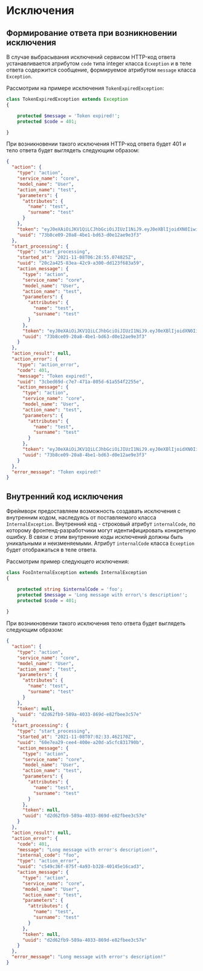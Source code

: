 # Исключения

## Формирование ответа при возникновении исключения

В случае выбрасывания исключений сервисом HTTP-код ответа устанавливается атрибутом `code` типа integer класса `Ecxeption` и в теле ответа
содержится сообщение, формируемое атрибутом `message` класса `Exception`. 

Рассмотрим на примере исключения `TokenExpiredException`:
```php
class TokenExpiredException extends Exception
{

    protected $message = 'Token expired!';
    protected $code = 401;

}
```
При возникновении такого исключения HTTP-код ответа будет 401 и тело ответа будет выглядеть следующим образом:
```json
{
  "action": {
    "type": "action",
    "service_name": "core",
    "model_name": "User",
    "action_name": "test",
    "parameters": {
      "attributes": {
        "name": "test",
        "surname": "test"
      }
    },
    "token": "eyJ0eXAiOiJKV1QiLCJhbGciOiJIUzI1NiJ9.eyJ0eXBlIjoidXN0IiwiYXV0aF9pbmZvcm1hdGlvbiI6eyJpZCI6ImNhN2YxMmQxLTk3YTItNGM1OS04OTJiLWUzMTUyNWMxZTQyMiIsImVtYWlsIjoiaXZhbkBtYWlsLnJ1IiwiY3JlYXRlZF9hdCI6IjIwMjEtMTEtMDhUMDQ6NDc6MzQuMDAwMDAwWiIsInVwZGF0ZWRfYXQiOiIyMDIxLTExLTA4VDA0OjQ3OjM0LjAwMDAwMFoiLCJhdXRoX2lkZW50aWZpY2F0aW9uIjoiY2E3ZjEyZDEtOTdhMi00YzU5LTg5MmItZTMxNTI1YzFlNDIyIiwicm9sZXMiOltdLCJwZXJtaXNzaW9ucyI6W119LCJhbGl2ZV91bnRpbCI6IjIwMjEtMTEtMDhUMDU6MTk6MjEuNjY5MDQwWiJ9.damKsf-fZLJu4nNryA-n7_fDKSqMCGVZMREEuEHTGw4",
    "uuid": "73b8ce09-20a8-4be1-bd63-d0e12ae9e3f3"
  },
  "start_processing": {
    "type": "start_processing",
    "started_at": "2021-11-08T06:28:55.074825Z",
    "uuid": "20c2a425-83ea-42c9-a300-dd123f683a59",
    "action_message": {
      "type": "action",
      "service_name": "core",
      "model_name": "User",
      "action_name": "test",
      "parameters": {
        "attributes": {
          "name": "test",
          "surname": "test"
        }
      },
      "token": "eyJ0eXAiOiJKV1QiLCJhbGciOiJIUzI1NiJ9.eyJ0eXBlIjoidXN0IiwiYXV0aF9pbmZvcm1hdGlvbiI6eyJpZCI6ImNhN2YxMmQxLTk3YTItNGM1OS04OTJiLWUzMTUyNWMxZTQyMiIsImVtYWlsIjoiaXZhbkBtYWlsLnJ1IiwiY3JlYXRlZF9hdCI6IjIwMjEtMTEtMDhUMDQ6NDc6MzQuMDAwMDAwWiIsInVwZGF0ZWRfYXQiOiIyMDIxLTExLTA4VDA0OjQ3OjM0LjAwMDAwMFoiLCJhdXRoX2lkZW50aWZpY2F0aW9uIjoiY2E3ZjEyZDEtOTdhMi00YzU5LTg5MmItZTMxNTI1YzFlNDIyIiwicm9sZXMiOltdLCJwZXJtaXNzaW9ucyI6W119LCJhbGl2ZV91bnRpbCI6IjIwMjEtMTEtMDhUMDU6MTk6MjEuNjY5MDQwWiJ9.damKsf-fZLJu4nNryA-n7_fDKSqMCGVZMREEuEHTGw4",
      "uuid": "73b8ce09-20a8-4be1-bd63-d0e12ae9e3f3"
    }
  },
  "action_result": null,
  "action_error": {
    "type": "action_error",
    "code": 401,
    "message": "Token expired!",
    "uuid": "3cbed69d-c7e7-471a-805d-61a554f2255e",
    "action_message": {
      "type": "action",
      "service_name": "core",
      "model_name": "User",
      "action_name": "test",
      "parameters": {
        "attributes": {
          "name": "test",
          "surname": "test"
        }
      },
      "token": "eyJ0eXAiOiJKV1QiLCJhbGciOiJIUzI1NiJ9.eyJ0eXBlIjoidXN0IiwiYXV0aF9pbmZvcm1hdGlvbiI6eyJpZCI6ImNhN2YxMmQxLTk3YTItNGM1OS04OTJiLWUzMTUyNWMxZTQyMiIsImVtYWlsIjoiaXZhbkBtYWlsLnJ1IiwiY3JlYXRlZF9hdCI6IjIwMjEtMTEtMDhUMDQ6NDc6MzQuMDAwMDAwWiIsInVwZGF0ZWRfYXQiOiIyMDIxLTExLTA4VDA0OjQ3OjM0LjAwMDAwMFoiLCJhdXRoX2lkZW50aWZpY2F0aW9uIjoiY2E3ZjEyZDEtOTdhMi00YzU5LTg5MmItZTMxNTI1YzFlNDIyIiwicm9sZXMiOltdLCJwZXJtaXNzaW9ucyI6W119LCJhbGl2ZV91bnRpbCI6IjIwMjEtMTEtMDhUMDU6MTk6MjEuNjY5MDQwWiJ9.damKsf-fZLJu4nNryA-n7_fDKSqMCGVZMREEuEHTGw4",
      "uuid": "73b8ce09-20a8-4be1-bd63-d0e12ae9e3f3"
    }
  },
  "error_message": "Token expired!"
}
```
## Внутренний код исключения

Фреймворк предоставляем возможность создавать исключения с внутренним кодом, наследуясь от поставляемого класса `InternalException`.
Внутренний код - строковый атрибут `internalCode`, по которому фронтенд-разработчики могут идентифицировать конкретную ошибку. В связи с этим
внутренние коды исключений должны быть уникальными и неизменяемыми. Атрибут `internalCode`  класса `Ecxeption` будет отображаться в теле ответа.

Рассмотрим пример следующего исключения:

```php
class FooInternalException extends InternalException
{

    protected string $internalCode = 'foo';
    protected $message = 'Long message with error\'s description!';
    protected $code = 401;
    
}
```

При возникновении такого исключения тело ответа будет выглядеть следующим образом:
```json
{
  "action": {
    "type": "action",
    "service_name": "core",
    "model_name": "User",
    "action_name": "test",
    "parameters": {
      "attributes": {
        "name": "test",
        "surname": "test"
      }
    },
    "token": null,
    "uuid": "d2d62fb9-589a-4033-869d-e82fbee3c57e"
  },
  "start_processing": {
    "type": "start_processing",
    "started_at": "2021-11-08T07:02:33.462170Z",
    "uuid": "60e7ea29-cee4-400e-a20d-a5cfc831790b",
    "action_message": {
      "type": "action",
      "service_name": "core",
      "model_name": "User",
      "action_name": "test",
      "parameters": {
        "attributes": {
          "name": "test",
          "surname": "test"
        }
      },
      "token": null,
      "uuid": "d2d62fb9-589a-4033-869d-e82fbee3c57e"
    }
  },
  "action_result": null,
  "action_error": {
    "code": 401,
    "message": "Long message with error's description!",
    "internal_code": "foo",
    "type": "action_error",
    "uuid": "c549c36f-875f-4a93-b328-40145e16cad3",
    "action_message": {
      "type": "action",
      "service_name": "core",
      "model_name": "User",
      "action_name": "test",
      "parameters": {
        "attributes": {
          "name": "test",
          "surname": "test"
        }
      },
      "token": null,
      "uuid": "d2d62fb9-589a-4033-869d-e82fbee3c57e"
    }
  },
  "error_message": "Long message with error's description!"
}
```